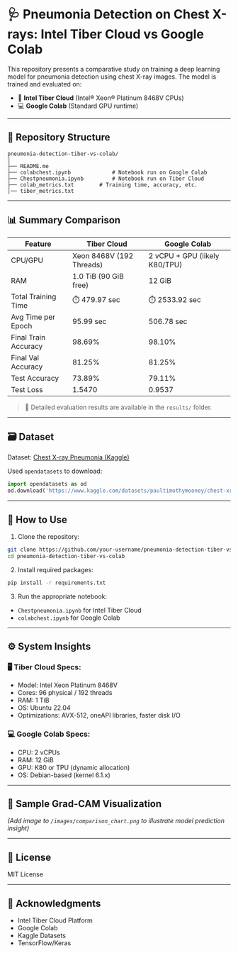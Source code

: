 
# 🩺 Pneumonia Detection on Chest X-rays: Intel Tiber Cloud vs Google Colab

This repository presents a comparative study on training a deep learning model for pneumonia detection using chest X-ray images. The model is trained and evaluated on:

- 🚀 **Intel Tiber Cloud** (Intel® Xeon® Platinum 8468V CPUs)
- 💻 **Google Colab** (Standard GPU runtime)

---

## 📁 Repository Structure

```
pneumonia-detection-tiber-vs-colab/
│
├── README.me
├── colabchest.ipynb             # Notebook run on Google Colab
├── Chestpneumonia.ipynb         # Notebook run on Tiber Cloud
├── colab_metrics.txt        # Training time, accuracy, etc.
│── tiber_metrics.txt
```

---

## 📊 Summary Comparison

| Feature                  | Tiber Cloud                          | Google Colab                     |
|--------------------------|---------------------------------------|----------------------------------|
| CPU/GPU                 | Xeon 8468V (192 Threads)              | 2 vCPU + GPU (likely K80/TPU)    |
| RAM                     | 1.0 TiB (90 GiB free)                 | 12 GiB                           |
| Total Training Time     | ⏱️ 479.97 sec                         | ⏱️ 2533.92 sec                   |
| Avg Time per Epoch      | 95.99 sec                             | 506.78 sec                       |
| Final Train Accuracy    | 98.69%                                | 98.10%                           |
| Final Val Accuracy      | 81.25%                                | 81.25%                           |
| Test Accuracy           | 73.89%                                | 79.11%                           |
| Test Loss               | 1.5470                                | 0.9537                           |

> 📂 Detailed evaluation results are available in the `results/` folder.

---

## 🗃️ Dataset

Dataset: [Chest X-ray Pneumonia (Kaggle)](https://www.kaggle.com/datasets/paultimothymooney/chest-xray-pneumonia)

Used `opendatasets` to download:
```python
import opendatasets as od
od.download('https://www.kaggle.com/datasets/paultimothymooney/chest-xray-pneumonia')
```

---

## 🧪 How to Use

1. Clone the repository:
```bash
git clone https://github.com/your-username/pneumonia-detection-tiber-vs-colab.git
cd pneumonia-detection-tiber-vs-colab
```

2. Install required packages:
```bash
pip install -r requirements.txt
```

3. Run the appropriate notebook:
- `Chestpneumonia.ipynb` for Intel Tiber Cloud
- `colabchest.ipynb` for Google Colab

---

## ⚙️ System Insights

### 🖥️ Tiber Cloud Specs:
- Model: Intel Xeon Platinum 8468V
- Cores: 96 physical / 192 threads
- RAM: 1 TiB
- OS: Ubuntu 22.04
- Optimizations: AVX-512, oneAPI libraries, faster disk I/O

### 💻 Google Colab Specs:
- CPU: 2 vCPUs
- RAM: 12 GiB
- GPU: K80 or TPU (dynamic allocation)
- OS: Debian-based (kernel 6.1.x)

---

## 📸 Sample Grad-CAM Visualization

_(Add image to `/images/comparison_chart.png` to illustrate model prediction insight)_

---

## 📜 License

MIT License

---

## 🙌 Acknowledgments

- Intel Tiber Cloud Platform
- Google Colab
- Kaggle Datasets
- TensorFlow/Keras
